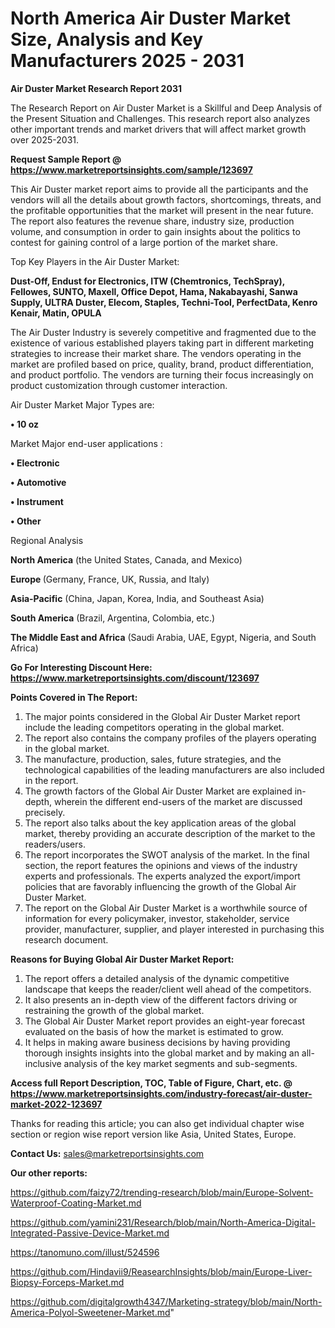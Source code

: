 # North America Air Duster Market Size, Analysis and Key Manufacturers 2025 - 2031

<strong>Air Duster Market Research Report 2031</strong>

The Research Report on Air Duster Market is a Skillful and Deep Analysis of the Present Situation and Challenges. This research report also analyzes other important trends and market drivers that will affect market growth over 2025-2031.

<strong>Request Sample Report @ <a href=https://www.marketreportsinsights.com/sample/123697>https://www.marketreportsinsights.com/sample/123697</a></strong>

This Air Duster market report aims to provide all the participants and the vendors will all the details about growth factors, shortcomings, threats, and the profitable opportunities that the market will present in the near future. The report also features the revenue share, industry size, production volume, and consumption in order to gain insights about the politics to contest for gaining control of a large portion of the market share.

Top Key Players in the Air Duster Market:

<strong>Dust-Off, Endust for Electronics, ITW (Chemtronics, TechSpray), Fellowes, SUNTO, Maxell, Office Depot, Hama, Nakabayashi, Sanwa Supply, ULTRA Duster, Elecom, Staples, Techni-Tool, PerfectData, Kenro Kenair, Matin, OPULA</strong>

The Air Duster Industry is severely competitive and fragmented due to the existence of various established players taking part in different marketing strategies to increase their market share. The vendors operating in the market are profiled based on price, quality, brand, product differentiation, and product portfolio. The vendors are turning their focus increasingly on product customization through customer interaction.

Air Duster Market Major Types are:

<strong>• 10 oz</strong>

Market Major end-user applications :

<strong>• Electronic

• Automotive

• Instrument

• Other</strong>

Regional Analysis

</u><strong><b>North America</b></strong> (the United States, Canada, and Mexico)

<strong><b>Europe </b></strong>(Germany, France, UK, Russia, and Italy)

<strong><b>Asia-Pacific</b></strong> (China, Japan, Korea, India, and Southeast Asia)

<strong><b>South America</b></strong> (Brazil, Argentina, Colombia, etc.)

<strong><b>The Middle East and Africa</b></strong> (Saudi Arabia, UAE, Egypt, Nigeria, and South Africa)

<strong>Go For Interesting Discount Here: <a href=https://www.marketreportsinsights.com/discount/123697>https://www.marketreportsinsights.com/discount/123697</a></strong>

<strong>Points Covered in The Report:</strong>
<ol>
  <li>The major points considered in the Global Air Duster Market report include the leading competitors operating in the global market.</li>
  <li>The report also contains the company profiles of the players operating in the global market.</li>
  <li>The manufacture, production, sales, future strategies, and the technological capabilities of the leading manufacturers are also included in the report.</li>
  <li>The growth factors of the Global Air Duster Market are explained in-depth, wherein the different end-users of the market are discussed precisely.</li>
  <li>The report also talks about the key application areas of the global market, thereby providing an accurate description of the market to the readers/users.</li>
  <li>The report incorporates the SWOT analysis of the market. In the final section, the report features the opinions and views of the industry experts and professionals. The experts analyzed the export/import policies that are favorably influencing the growth of the Global Air Duster Market.</li>
  <li>The report on the Global Air Duster Market is a worthwhile source of information for every policymaker, investor, stakeholder, service provider, manufacturer, supplier, and player interested in purchasing this research document.</li>
</ol>
<strong>Reasons for Buying Global Air Duster Market Report:</strong>

<ol>
  <li>The report offers a detailed analysis of the dynamic competitive landscape that keeps the reader/client well ahead of the competitors.</li>
  <li>It also presents an in-depth view of the different factors driving or restraining the growth of the global market.</li>
  <li>The Global Air Duster Market report provides an eight-year forecast evaluated on the basis of how the market is estimated to grow.</li>
  <li>It helps in making aware business decisions by having providing thorough insights insights into the global market and by making an all-inclusive analysis of the key market segments and sub-segments.</li>
</ol>
<strong>Access full Report Description, TOC, Table of Figure, Chart, etc. @ <a href=https://www.marketreportsinsights.com/industry-forecast/air-duster-market-2022-123697>https://www.marketreportsinsights.com/industry-forecast/air-duster-market-2022-123697</a></strong>


Thanks for reading this article; you can also get individual chapter wise section or region wise report version like Asia, United States, Europe.

<strong>Contact Us:</strong>
sales@marketreportsinsights.com

<strong>Our other reports:</strong>

<a href=https://github.com/faizy72/trending-research/blob/main/Europe-Solvent-Waterproof-Coating-Market.md>https://github.com/faizy72/trending-research/blob/main/Europe-Solvent-Waterproof-Coating-Market.md</a>

<a href=https://github.com/yamini231/Research/blob/main/North-America-Digital-Integrated-Passive-Device-Market.md>https://github.com/yamini231/Research/blob/main/North-America-Digital-Integrated-Passive-Device-Market.md</a>

<a href=https://tanomuno.com/illust/524596>https://tanomuno.com/illust/524596</a>

<a href=https://github.com/Hindavii9/ReasearchInsights/blob/main/Europe-Liver-Biopsy-Forceps-Market.md>https://github.com/Hindavii9/ReasearchInsights/blob/main/Europe-Liver-Biopsy-Forceps-Market.md</a>

<a href=https://github.com/digitalgrowth4347/Marketing-strategy/blob/main/North-America-Polyol-Sweetener-Market.md>https://github.com/digitalgrowth4347/Marketing-strategy/blob/main/North-America-Polyol-Sweetener-Market.md</a>"
